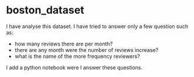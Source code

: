# boston_dataset
I have analyse this dataset. I have tried to answer only a few question such as:
- how many reviews there are per month? 
- there are any month were the number of reviews increase?
- what is the name of the more frequency reviewers?


I add a python notebook were I answer these questions.
